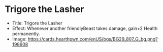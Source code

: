 # Trigore the Lasher
- Title:  Trigore the Lasher
- Effect:  Whenever another friendlyBeast takes damage, gain+2 Health permanently.
- Image:  https://cards.hearthpwn.com/enUS/bgs/BG29_807_G_bg.png?198608
